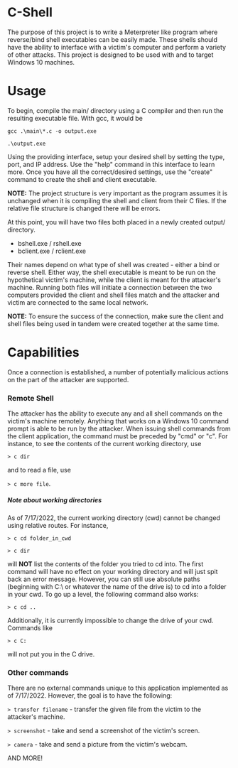 # C-Shell

The purpose of this project is to write a Meterpreter like program where reverse/bind shell executables can be easily made. These shells should have the ability to interface with a victim's computer and perform a variety of other attacks. This project is designed to be used with and to target Windows 10 machines.

# Usage

To begin, compile the main/ directory using a C compiler and then run the resulting executable file. With gcc, it would be

```gcc .\main\*.c -o output.exe```

```.\output.exe```

Using the providing interface, setup your desired shell by setting the type, port, and IP address. Use the "help" command in this interface to learn more. Once you have all the correct/desired settings, use the "create" command to create the shell and client executable.

**NOTE:** The project structure is very important as the program assumes it is unchanged when it is compiling the shell and client from their C files. If the relative file structure is changed there will be errors.

At this point, you will have two files both placed in a newly created output/ directory.
- bshell.exe / rshell.exe
- bclient.exe / rclient.exe

Their names depend on what type of shell was created - either a bind or reverse shell. Either way, the shell executable is meant to be run on the hypothetical victim's machine, while the client is meant for the attacker's machine. Running both files will initiate a connection between the two computers provided the client and shell files match and the attacker and victim are connected to the same local network.

**NOTE:** To ensure the success of the connection, make sure the client and shell files being used in tandem were created together at the same time.

# Capabilities

Once a connection is established, a number of potentially malicious actions on the part of the attacker are supported.

### Remote Shell

The attacker has the ability to execute any and all shell commands on the victim's machine remotely. Anything that works on a Windows 10 command prompt is able to be run by the attacker. When issuing shell commands from the client application, the command must be preceded by "cmd" or "c". For instance, to see the contents of the current working directory, use 

```> c dir```

and to read a file, use

```> c more file```.

##### Note about working directories
As of 7/17/2022, the current working directory (cwd) cannot be changed using relative routes. For instance,

```> c cd folder_in_cwd```

```> c dir```

will **NOT** list the contents of the folder you tried to cd into. The first command will have no effect on your working directory and will just spit back an error message. However, 
you can still use absolute paths (beginning with C:\ or whatever the name of the drive is) to cd into a folder in your cwd. To go up a level, the following command also works:

```> c cd ..``` 

Additionally, it is currently impossible to change the drive of your cwd. Commands like

```> c C:```

will not put you in the C drive.

### Other commands

There are no external commands unique to this application implemented as of 7/17/2022. However, the goal is to have the following:

```> transfer filename``` - transfer the given file from the victim to the attacker's machine.

```> screenshot``` - take and send a screenshot of the victim's screen.

```> camera``` - take and send a picture from the victim's webcam.

AND MORE!

